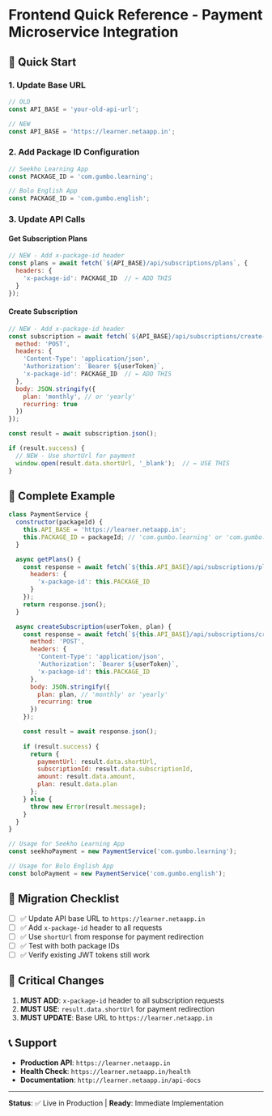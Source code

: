# Frontend Quick Reference - Payment Microservice Integration

## 🚀 Quick Start

### 1. Update Base URL
```javascript
// OLD
const API_BASE = 'your-old-api-url';

// NEW
const API_BASE = 'https://learner.netaapp.in';
```

### 2. Add Package ID Configuration
```javascript
// Seekho Learning App
const PACKAGE_ID = 'com.gumbo.learning';

// Bolo English App  
const PACKAGE_ID = 'com.gumbo.english';
```

### 3. Update API Calls

#### Get Subscription Plans
```javascript
// NEW - Add x-package-id header
const plans = await fetch(`${API_BASE}/api/subscriptions/plans`, {
  headers: {
    'x-package-id': PACKAGE_ID  // ← ADD THIS
  }
});
```

#### Create Subscription
```javascript
// NEW - Add x-package-id header
const subscription = await fetch(`${API_BASE}/api/subscriptions/create-order`, {
  method: 'POST',
  headers: {
    'Content-Type': 'application/json',
    'Authorization': `Bearer ${userToken}`,
    'x-package-id': PACKAGE_ID  // ← ADD THIS
  },
  body: JSON.stringify({
    plan: 'monthly', // or 'yearly'
    recurring: true
  })
});

const result = await subscription.json();

if (result.success) {
  // NEW - Use shortUrl for payment
  window.open(result.data.shortUrl, '_blank');  // ← USE THIS
}
```

## 📱 Complete Example

```javascript
class PaymentService {
  constructor(packageId) {
    this.API_BASE = 'https://learner.netaapp.in';
    this.PACKAGE_ID = packageId; // 'com.gumbo.learning' or 'com.gumbo.english'
  }

  async getPlans() {
    const response = await fetch(`${this.API_BASE}/api/subscriptions/plans`, {
      headers: {
        'x-package-id': this.PACKAGE_ID
      }
    });
    return response.json();
  }

  async createSubscription(userToken, plan) {
    const response = await fetch(`${this.API_BASE}/api/subscriptions/create-order`, {
      method: 'POST',
      headers: {
        'Content-Type': 'application/json',
        'Authorization': `Bearer ${userToken}`,
        'x-package-id': this.PACKAGE_ID
      },
      body: JSON.stringify({
        plan: plan, // 'monthly' or 'yearly'
        recurring: true
      })
    });

    const result = await response.json();
    
    if (result.success) {
      return {
        paymentUrl: result.data.shortUrl,
        subscriptionId: result.data.subscriptionId,
        amount: result.data.amount,
        plan: result.data.plan
      };
    } else {
      throw new Error(result.message);
    }
  }
}

// Usage for Seekho Learning App
const seekhoPayment = new PaymentService('com.gumbo.learning');

// Usage for Bolo English App
const boloPayment = new PaymentService('com.gumbo.english');
```

## 🔄 Migration Checklist

- [ ] ✅ Update API base URL to `https://learner.netaapp.in`
- [ ] ✅ Add `x-package-id` header to all requests
- [ ] ✅ Use `shortUrl` from response for payment redirection
- [ ] ✅ Test with both package IDs
- [ ] ✅ Verify existing JWT tokens still work

## 🚨 Critical Changes

1. **MUST ADD**: `x-package-id` header to all subscription requests
2. **MUST USE**: `result.data.shortUrl` for payment redirection
3. **MUST UPDATE**: Base URL to `https://learner.netaapp.in`

## 📞 Support

- **Production API**: `https://learner.netaapp.in`
- **Health Check**: `https://learner.netaapp.in/health`
- **Documentation**: `http://learner.netaapp.in/api-docs`

---
**Status**: ✅ Live in Production | **Ready**: Immediate Implementation
